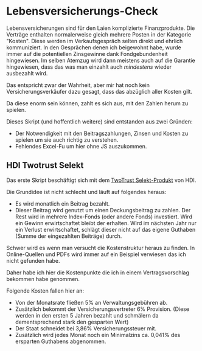 # Lebensversicherungs-Check

Lebensversicherungen sind für den Laien komplizierte Finanzprodukte. Die Verträge enthalten normalerweise gleich mehrere Posten in der Kategorie "Kosten". Diese werden im Verkaufsgespräch selten direkt und ehrlich kommuniziert. In den Gesprächen denen ich beigewohnt habe, wurde immer auf die potentiellen Zinsgewinne dank Fondgebundenheit hingewiesen. Im selben Atemzug wird dann meistens auch auf die Garantie hingewiesen, dass das was man einzahlt auch *mindestens* wieder ausbezahlt wird.

Das entspricht zwar der Wahrheit, aber mir hat noch kein Versicherungsverkäufer dazu gesagt, dass das abzüglich aller Kosten gilt.

Da diese enorm sein können, zahlt es sich aus, mit den Zahlen herum zu spielen. 

Dieses Skript (und hoffentlich weitere) sind entstanden aus zwei Gründen:

* Der Notwendigkeit mit den Beitragszahlungen, Zinsen und Kosten zu spielen um sie auch richtig zu verstehen.
* Fehlendes Excel-Fu um hier ohne JS auszukommen.

## HDI Twotrust Selekt

Das erste Skript beschäftigt sich mit dem [TwoTrust Selekt-Produkt](https://www.hdi.de/multiselekt/) von HDI.

Die Grundidee ist nicht schlecht und läuft auf folgendes heraus:

* Es wird monatlich ein Beitrag bezahlt.
* Dieser Beitrag wird genutzt um einen Deckungsbeitrag zu zahlen. Der Rest wird in mehrere Index-Fonds (oder andere Fonds) investiert. Wird ein Gewinn erwirtschaftet bleibt der erhalten. Wird im nächsten Jahr nur ein Verlust erwirtschaftet, schlägt dieser nicht auf das eigene Guthaben (Summe der eingezahlten Beiträge) durch.

Schwer wird es wenn man versucht die Kostenstruktur heraus zu finden. In Online-Quellen und PDFs wird immer auf ein Beispiel verwiesen das ich nicht gefunden habe.

Daher habe ich hier die Kostenpunkte die ich in einem Vertragsvorschlag bekommen habe genommen.

Folgende Kosten fallen hier an:
* Von der Monatsrate fließen 5% an Verwaltungsgebühren ab.
* Zusätzlich bekommt der Versicherungsvertreter 6% Provision. (Diese werden in den ersten 5 Jahren bezahlt und schmälern da dementsprechend stark den gesparten Wert)
* Der Staat schneidet bei 3,86% Versicherungssteuer mit. 
* Zusätzlich wird jedes Monat noch ein Minimalzins ca. 0,041% des ersparten Guthabens abgenommen. 